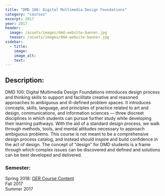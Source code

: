 ```yaml
---
title: "DMD 100: Digital Multimedia Design Foundations"
category: "courses"
excerpt: 2017
year: 2017
header:
  image: /assets/images/dmd-website-banner.jpg
  teaser: /assets/images/dmd-website-banner.jpg
sidebar:
  - title:
    image:
    image_alt:
    text:
---
```

## Description:
<!-- ![DMD banner art](/assets/images/dmd-website-banner.jpg) -->

DMD 100: Digital Multimedia Design Foundations introduces design process and thinking skills to support and facilitate creative and reasoned approaches to ambiguous and ill-defined problem spaces. It introduces concepts, skills, language, and principles of practice related to art and design, communications, and information sciences — three discreet disciplines in which students can pursue further study while developing their learning pathways. With the aid of a standard design process, we walk through methods, tools, and mental attitudes necessary to approach ambiguous problems. This course is not meant to be a comprehensive design process catalog, and instead should inspire and build confidence in the act of design. The concept of "design" for DMD students is a frame through which complex issues can be discovered and defined and solutions can be best developed and delivered.

### Semester:

Spring 2018: [OER Course Content](https://dmd-program.gitbooks.io/dmd-100-sp18/content/)  
Fall 2017  
Summer 2017